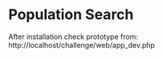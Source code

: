 Population Search
=================

After installation check prototype from:
http://localhost/challenge/web/app_dev.php